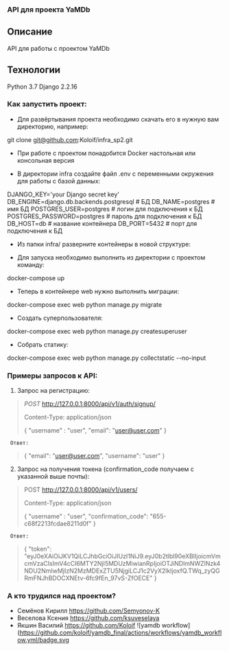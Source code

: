 ### API для проекта YaMDb

## Описание
API для работы с проектом YaMDb

## Технологии
Python 3.7 Django 2.2.16

### Как запустить проект:
- Для развёртывания проекта необходимо скачать его в нужную вам директорию, например:

 git clone git@github.com:Koloif/infra_sp2.git 

- При работе с проектом понадобится Docker настольная или консольная версия

- В директории infra создайте файл .env с переменными окружения для работы с базой данных:

DJANGO_KEY='your Django secret key'
DB_ENGINE=django.db.backends.postgresql # БД
DB_NAME=postgres # имя БД
POSTGRES_USER=postgres # логин для подключения к БД
POSTGRES_PASSWORD=postgres # пароль для подключения к БД 
DB_HOST=db # название контейнера
DB_PORT=5432 # порт для подключения к БД


- Из папки 
 infra/ 
 разверните контейнеры в новой структуре:

- Для запуска необходимо выполнить из директории с проектом команду:

 docker-compose up 

- Теперь в контейнере web нужно выполнить миграции:

 docker-compose exec web python manage.py migrate 

- Создать суперпользователя:

 docker-compose exec web python manage.py createsuperuser 

- Собрать статику:

 docker-compose exec web python manage.py collectstatic --no-input 

### Примеры запросов к API:
  1) Запрос на регистрацию:
  > _POST_ http://127.0.0.1:8000/api/v1/auth/signup/
  > 
  > Content-Type: application/json
  >
  >{
  > "username" : "user",
  > "email": "user@user.com"
  >}
     
     Ответ:
     
  >{
  > "email": "user@user.com",
  > "username": "user"
  >}
  2) Запрос на получения токена (confirmation_code получаем с указанной выше почты):
  > POST http://127.0.0.1:8000/api/v1/users/
  > 
  > Content-Type: application/json
  > 
  >{
  >  "username" : "user",
  >  "confirmation_code": "655-c68f2213fcdae8211d0f"
  >}
   
     Ответ:
     
  >{
  > "token":       "eyJ0eXAiOiJKV1QiLCJhbGciOiJIUzI1NiJ9.eyJ0b2tlbl90eXBlIjoicmVmcmVzaCIsImV4cCI6MTY2NjI5MDUzMiwianRpIjoiOTJiNDlmNWZlNzk4NDU2NmIwMjIzN2MzMDExZTU5NjgiLCJ1c2VyX2lkIjoxfQ.TWq_zyQGRmFNJhBDOCXNEtv-6fc9fEn_97vS-ZfOECE"
  >}

### А кто трудился над проектом?
 - Семёнов Кирилл https://github.com/Semyonov-K
 - Веселова Ксения https://github.com/ksuveselaya
 - Якшин Василий https://github.com/Koloif
 ![yamdb workflow](https://github.com/koloif/yamdb_final/actions/workflows/yamdb_workflow.yml/badge.svg
